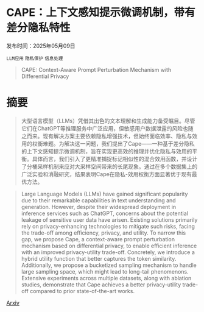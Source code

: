 # CAPE：上下文感知提示微调机制，带有差分隐私特性

发布时间：2025年05月09日

`LLM应用` `隐私保护` `信息处理`

> CAPE: Context-Aware Prompt Perturbation Mechanism with Differential Privacy

# 摘要

> 大型语言模型（LLMs）凭借其出色的文本理解和生成能力备受瞩目。尽管它们在ChatGPT等推理服务中广泛应用，但敏感用户数据泄露的风险也随之而来。现有解决方案主要依赖隐私增强技术，但始终面临效率、隐私与效用的权衡难题。为解决这一问题，我们提出了Cape——一种基于差分隐私的上下文感知提示微调机制，旨在实现更高效的推理并优化隐私与效用的平衡。具体而言，我们引入了更精准捕捉标记相似性的混合效用函数，并设计了分桶采样机制来应对大采样空间带来的长尾现象。通过在多个数据集上的广泛实验和消融研究，结果表明Cape在隐私-效用权衡方面显著优于现有最优方法。

> Large Language Models (LLMs) have gained significant popularity due to their remarkable capabilities in text understanding and generation. However, despite their widespread deployment in inference services such as ChatGPT, concerns about the potential leakage of sensitive user data have arisen. Existing solutions primarily rely on privacy-enhancing technologies to mitigate such risks, facing the trade-off among efficiency, privacy, and utility. To narrow this gap, we propose Cape, a context-aware prompt perturbation mechanism based on differential privacy, to enable efficient inference with an improved privacy-utility trade-off. Concretely, we introduce a hybrid utility function that better captures the token similarity. Additionally, we propose a bucketized sampling mechanism to handle large sampling space, which might lead to long-tail phenomenons. Extensive experiments across multiple datasets, along with ablation studies, demonstrate that Cape achieves a better privacy-utility trade-off compared to prior state-of-the-art works.

[Arxiv](https://arxiv.org/abs/2505.05922)
